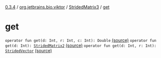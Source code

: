 [0.3.4](../../index.md) / [org.jetbrains.bio.viktor](../index.md) / [StridedMatrix3](index.md) / [get](.)

# get

`operator fun get(d: Int, r: Int, c: Int): Double` [(source)](https://github.com/JetBrains-Research/viktor/blob/0.3.4/src/main/kotlin/org/jetbrains/bio/viktor/StridedMatrix3.kt#L38)
`operator fun get(d: Int): `[`StridedMatrix2`](../-strided-matrix2/index.md) [(source)](https://github.com/JetBrains-Research/viktor/blob/0.3.4/src/main/kotlin/org/jetbrains/bio/viktor/StridedMatrix3.kt#L86)
`operator fun get(d: Int, r: Int): `[`StridedVector`](../-strided-vector/index.md) [(source)](https://github.com/JetBrains-Research/viktor/blob/0.3.4/src/main/kotlin/org/jetbrains/bio/viktor/StridedMatrix3.kt#L102)
